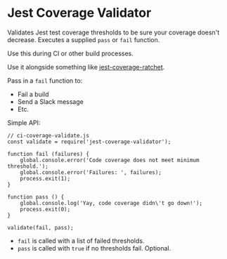 # Jest Coverage Validator
Validates Jest test coverage thresholds to be sure your coverage doesn't decrease. Executes a supplied `pass` or `fail` function.

Use this during CI or other build processes.

Use it alongside something like [jest-coverage-ratchet](https://www.npmjs.com/package/jest-coverage-ratchet).

Pass in a `fail` function to:
- Fail a build
- Send a Slack message
- Etc.

Simple API:

```
// ci-coverage-validate.js
const validate = require('jest-coverage-validator');

function fail (failures) {
    global.console.error('Code coverage does not meet minimum threshold.');
    global.console.error('Failures: ', failures);
    process.exit(1);
}

function pass () {
    global.console.log('Yay, code coverage didn\'t go down!');
    process.exit(0);
}

validate(fail, pass);
```

- `fail` is called with a list of failed thresholds.
- `pass` is called with `true` if no thresholds fail. Optional.
